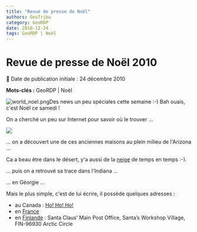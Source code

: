 ```yaml
---
title: "Revue de presse de Noël"
authors: GeoTribu
category: GeoRDP
date: 2010-12-24
tags: GeoRDP | Noël
---
```


# Revue de presse de Noël 2010


:calendar: Date de publication initiale : 24 décembre 2010

**Mots-clés :** GeoRDP | Noël


![world_noel.png](http://geotribu.net/sites/default/files/Tuto/img/Blog/world_noel.png)Des news un peu spéciales cette semaine :-) Bah ouais, c'est Noël ce samedi !







 On a cherché un peu sur Internet pour savoir où le trouver ...

 ![](http://thumbs.dreamstime.com/thumblarge_221/1198609304EyfSw3.jpg)

 ... on a découvert une de ces anciennes maisons au plein milieu de l'Arizona ...



 Ca a beau être dans le désert, y'a aussi de la [neige](http://goo.gl/maps/7tj8) de temps en temps :-).

 ... puis on a retrouvé sa trace dans l'Indiana ...



 ... en Géorgie ...





 Mais le plus simple, c'est de lui écrire, il possède quelques adresses :

  * au Canada : [Ho! Ho! Ho!](http://fr.wikipedia.org/wiki/Codes_postaux_canadiens#Le_p.C3.A8re_No.C3.ABl)
 * en [France](http://fr.wikipedia.org/wiki/Lettre_au_P%C3%A8re_No%C3%ABl#En_France)
 * en [Finlande](http://en.wikipedia.org/wiki/Santa_Claus_Village) : Santa Claus’ Main Post Office, Santa’s Workshop Village, FIN-96930 Arctic Circle
